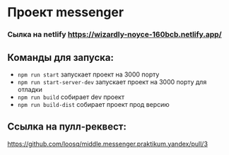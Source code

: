 # Проект messenger
### Сылка на netlify https://wizardly-noyce-160bcb.netlify.app/

## Команды для запуска:
* ```npm run start``` запускает проект на 3000 порту
* ```npm run start-server-dev``` запускает проект на 3000 порту для отладки
* ```npm run build``` собирает dev проект
* ```npm run build-dist``` собирает проект прод версию

## Ссылка на пулл-реквест:
https://github.com/loosq/middle.messenger.praktikum.yandex/pull/3
